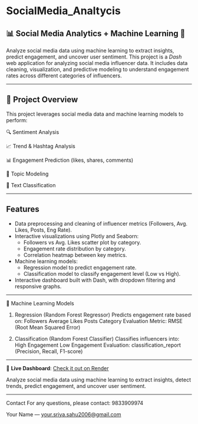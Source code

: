 # SocialMedia_Analtycis
## 📊 Social Media Analytics + Machine Learning 🧠

Analyze social media data using machine learning to extract insights, predict engagement, and uncover user sentiment.
This project is a *Dash* web application for analyzing social media influencer data. It includes data cleaning, visualization, and predictive modeling to understand engagement rates across different categories of influencers.

---

## 🚀 Project Overview

This project leverages social media data and machine learning models to perform:

🔍 Sentiment Analysis

📈 Trend & Hashtag Analysis

📊 Engagement Prediction (likes, shares, comments)

🧠 Topic Modeling

🧾 Text Classification

---

## Features

- Data preprocessing and cleaning of influencer metrics (Followers, Avg. Likes, Posts, Eng Rate).
- Interactive visualizations using Plotly and Seaborn:
  - Followers vs Avg. Likes scatter plot by category.
  - Engagement rate distribution by category.
  - Correlation heatmap between key metrics.
- Machine learning models:
  - Regression model to predict engagement rate.
  - Classification model to classify engagement level (Low vs High).
- Interactive dashboard built with Dash, with dropdown filtering and responsive graphs.

---

🧠 Machine Learning Models
1. Regression (Random Forest Regressor)
Predicts engagement rate based on:
Followers
Average Likes
Posts
Category
Evaluation Metric:
RMSE (Root Mean Squared Error)

2. Classification (Random Forest Classifier)
Classifies influencers into:
High Engagement
Low Engagement
Evaluation:
classification_report (Precision, Recall, F1-score)

---

🔗 **Live Dashboard**: [Check it out on Render](https://socialmedia-analtycis-6.onrender.com)

Analyze social media data using machine learning to extract insights, detect trends, predict engagement, and uncover user sentiment.

---

Contact
For any questions, please contact: 9833909974

Your Name — your.sriya.sahu2006@gmail.com
